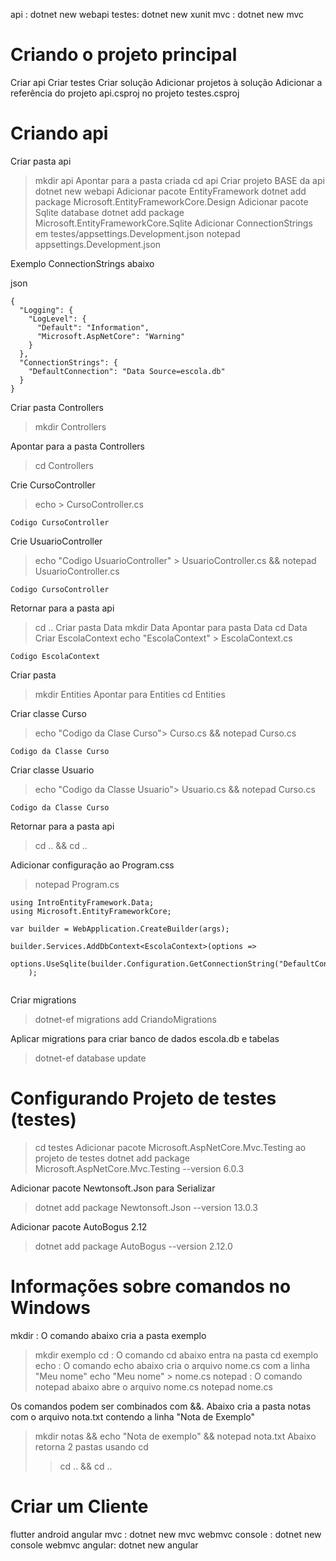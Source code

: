 api : dotnet new webapi
testes: dotnet new xunit
mvc : dotnet new mvc

# Criando o projeto principal
Criar api
Criar testes
Criar solução
Adicionar projetos à solução
Adicionar a referência do projeto api.csproj no projeto testes.csproj


# Criando api
Criar pasta api
> mkdir api
Apontar para a pasta criada
> cd api
Criar projeto BASE da api
> dotnet new webapi
Adicionar pacote EntityFramework
> dotnet add package Microsoft.EntityFrameworkCore.Design
Adicionar pacote Sqlite database
> dotnet add package Microsoft.EntityFrameworkCore.Sqlite
Adicionar ConnectionStrings em testes/appsettings.Development.json
> notepad appsettings.Development.json

Exemplo ConnectionStrings abaixo 

json
```
{
  "Logging": {
    "LogLevel": {
      "Default": "Information",
      "Microsoft.AspNetCore": "Warning"
    }
  },
  "ConnectionStrings": {
    "DefaultConnection": "Data Source=escola.db"
  }
}

```

Criar pasta Controllers
> mkdir Controllers

Apontar para a pasta Controllers
> cd Controllers

Crie CursoController
> echo > CursoController.cs

```
Codigo CursoController
```
Crie UsuarioController
> echo "Codigo UsuarioController" > UsuarioController.cs && notepad UsuarioController.cs

```
Codigo CursoController
```

Retornar para a pasta api
> cd ..
Criar pasta Data
> mkdir Data
Apontar para pasta Data
> cd Data
Criar EscolaContext
> echo "EscolaContext" > EscolaContext.cs 
```
Codigo EscolaContext
```

Criar pasta
> mkdir Entities
Apontar para Entities
> cd Entities

Criar classe Curso
> echo "Codigo da Clase Curso"> Curso.cs && notepad Curso.cs
```
Codigo da Classe Curso
```
Criar classe Usuario
> echo "Codigo da Classe Usuario"> Usuario.cs && notepad Curso.cs
```
Codigo da Classe Curso
```

Retornar para a pasta api
> cd .. && cd ..

Adicionar configuração ao Program.css
> notepad Program.cs

```
using IntroEntityFramework.Data;
using Microsoft.EntityFrameworkCore;

var builder = WebApplication.CreateBuilder(args);

builder.Services.AddDbContext<EscolaContext>(options =>
    options.UseSqlite(builder.Configuration.GetConnectionString("DefaultConnection"))
    );


```

Criar migrations
> dotnet-ef migrations add CriandoMigrations

Aplicar migrations para criar banco de dados escola.db e tabelas
> dotnet-ef database update

# Configurando Projeto de testes (testes)
> cd testes
Adicionar pacote Microsoft.AspNetCore.Mvc.Testing ao projeto de testes
> dotnet add package Microsoft.AspNetCore.Mvc.Testing --version 6.0.3

Adicionar pacote Newtonsoft.Json para Serializar
> dotnet add package Newtonsoft.Json --version 13.0.3

Adicionar pacote AutoBogus 2.12
> dotnet add package AutoBogus --version 2.12.0


# Informações sobre comandos no Windows
mkdir : O comando abaixo cria a pasta exemplo
> mkdir exemplo
cd : O comando cd abaixo entra na pasta
> cd exemplo
echo : O comando echo abaixo cria o arquivo nome.cs com a linha "Meu nome"
> echo "Meu nome" > nome.cs
notepad : O comando notepad abaixo abre o arquivo nome.cs
> notepad nome.cs

Os comandos podem ser combinados com &&. Abaixo cria a pasta notas com o arquivo nota.txt contendo a linha "Nota de Exemplo"
> mkdir notas && echo "Nota de exemplo" && notepad nota.txt
Abaixo retorna 2 pastas usando cd
>> cd .. && cd ..


# Criar um Cliente
flutter
android
angular
mvc : dotnet new mvc
webmvc console : dotnet new console
webmvc angular: dotnet new angular